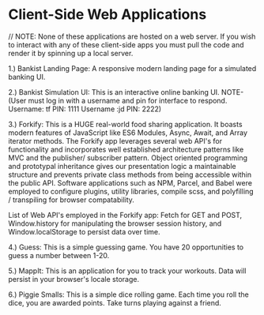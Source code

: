 # Client-Side Web Applications

// NOTE: None of these applications are hosted on a web server. If you wish to interact with any of these client-side apps you must pull the code and render it by spinning up a local server.

1.) Bankist Landing Page: A responsive modern landing page for a simulated banking UI.

2.) Bankist Simulation UI: This is an interactive online banking UI. NOTE- (User must log in with a username and pin for interface to respond.
Username: tf
PIN: 1111
Username :jd
PIN: 2222)

3.) Forkify: This is a HUGE real-world food sharing application. It boasts modern features of JavaScript like ES6 Modules, Async, Await, and Array iterator methods. The Forkify app leverages several web API's for functionality and incorporates well established architecture patterns like MVC and the publisher/ subscriber pattern. Object oriented programming and prototypal inheritance gives our presentation logic a maintainable structure and prevents private class methods from being accessible within the public API. Software applications such as NPM, Parcel, and Babel were employed to configure plugins, utility libraries, compile scss, and polyfilling / transpiling for browser compatability.

List of Web API's employed in the Forkify app: Fetch for GET and POST, Window.history for manipulating the browser session history, and Window.localStorage to persist data over time.

4.) Guess: This is a simple guessing game. You have 20 opportunities to guess a number between 1-20.

5.) MappIt: This is an application for you to track your workouts. Data will persist in your browser's locale storage.

6.) Piggie Smalls: This is a simple dice rolling game. Each time you roll the dice, you are awarded points. Take turns playing against a friend.
